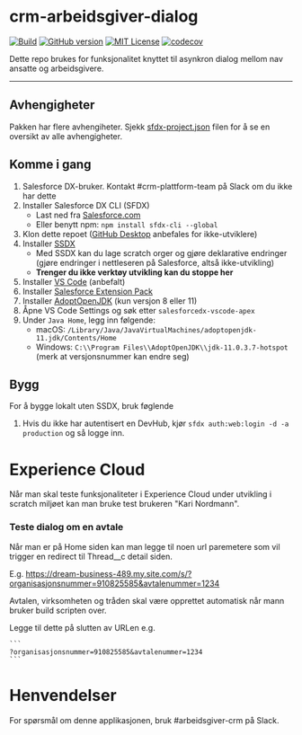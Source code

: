 # crm-arbeidsgiver-dialog

[![Build](https://github.com/navikt/crm-arbeidsgiver-dialog/workflows/master/badge.svg)](https://github.com/navikt/crm-arbeidsgiver-dialog/actions?query=workflow%3ABuild)
[![GitHub version](https://badgen.net/github/release/navikt/crm-arbeidsgiver-dialog/stable)](https://github.com/navikt/crm-arbeidsgiver-dialog)
[![MIT License](https://img.shields.io/github/license/navikt/crm-arbeidsgiver-dialog)](https://github.com/navikt/crm-arbeidsgiver-dialog/blob/master/LICENSE)
[![codecov](https://codecov.io/gh/navikt/crm-arbeidsgiver-dialog/branch/master/graph/badge.svg)](https://codecov.io/gh/navikt/crm-arbeidsgiver-dialog)

Dette repo brukes for funksjonalitet knyttet til asynkron dialog mellom nav ansatte og arbeidsgivere.

---

## Avhengigheter

Pakken har flere avhengiheter. Sjekk [sfdx-project.json](https://github.com/navikt/crm-arbeidsgiver-dialog/blob/master/sfdx-project.json) filen for å se en oversikt av alle avhengigheter.

## Komme i gang

1. Salesforce DX-bruker. Kontakt #crm-plattform-team på Slack om du ikke har dette
2. Installer Salesforce DX CLI (SFDX)
    - Last ned fra [Salesforce.com](https://developer.salesforce.com/tools/sfdxcli)
    - Eller benytt npm: `npm install sfdx-cli --global`
3. Klon dette repoet ([GitHub Desktop](https://desktop.github.com) anbefales for ikke-utviklere)
4. Installer [SSDX](https://github.com/navikt/ssdx)
    - Med SSDX kan du lage scratch orger og gjøre deklarative endringer (gjøre endringer i nettleseren på Salesforce, altså ikke-utvikling)
    - **Trenger du ikke verktøy utvikling kan du stoppe her**
5. Installer [VS Code](https://code.visualstudio.com) (anbefalt)
6. Installer [Salesforce Extension Pack](https://marketplace.visualstudio.com/items?itemName=salesforce.salesforcedx-vscode)
7. Installer [AdoptOpenJDK](https://adoptopenjdk.net) (kun versjon 8 eller 11)
8. Åpne VS Code Settings og søk etter `salesforcedx-vscode-apex`
9. Under `Java Home`, legg inn følgende:
    - macOS: `/Library/Java/JavaVirtualMachines/adoptopenjdk-11.jdk/Contents/Home`
    - Windows: `C:\\Program Files\\AdoptOpenJDK\\jdk-11.0.3.7-hotspot` (merk at versjonsnummer kan endre seg)

## Bygg

For å bygge lokalt uten SSDX, bruk føglende

1. Hvis du ikke har autentisert en DevHub, kjør `sfdx auth:web:login -d -a production` og så logge inn.

# Experience Cloud

Når man skal teste funksjonaliteter i Experience Cloud under utvikling i scratch miljøet kan man bruke test brukeren "Kari Nordmann".

### Teste dialog om en avtale

Når man er på Home siden kan man legge til noen url paremetere som vil trigger en redirect til Thread\_\_c detail siden.

E.g. https://dream-business-489.my.site.com/s/?organisasjonsnummer=910825585&avtalenummer=1234

Avtalen, virksomheten og tråden skal være opprettet automatisk når mann bruker build scripten over.

Legge til dette på slutten av URLen e.g.

    ```
    ?organisasjonsnummer=910825585&avtalenummer=1234
    ```

# Henvendelser

For spørsmål om denne applikasjonen, bruk #arbeidsgiver-crm på Slack.
